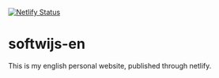 [![Netlify Status](https://api.netlify.com/api/v1/badges/b0a0f39b-0d14-40c6-b75f-a46ffae7f2cb/deploy-status)](https://app.netlify.com/sites/softwijs/deploys)

# softwijs-en

This is my english personal website, published through netlify.
